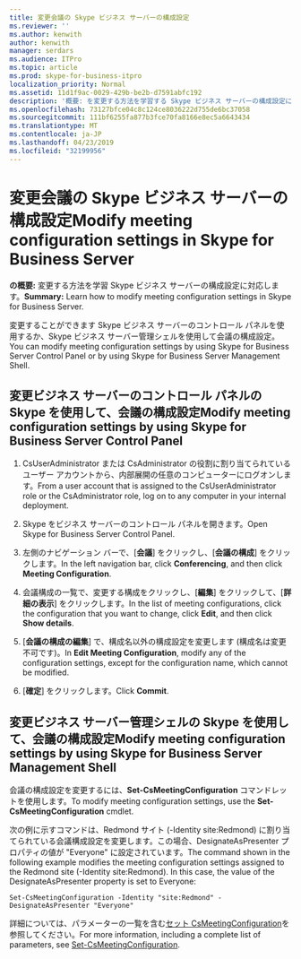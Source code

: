 ```yaml
---
title: 変更会議の Skype ビジネス サーバーの構成設定
ms.reviewer: ''
ms.author: kenwith
author: kenwith
manager: serdars
ms.audience: ITPro
ms.topic: article
ms.prod: skype-for-business-itpro
localization_priority: Normal
ms.assetid: 11d1f9ac-0029-429b-be2b-d7591abfc192
description: '概要: を変更する方法を学習する Skype ビジネス サーバーの構成設定に対応します。'
ms.openlocfilehash: 73127bfce04c8c124ce8036222d755de6bc37058
ms.sourcegitcommit: 111bf6255fa877b3fce70fa8166e8ec5a6643434
ms.translationtype: MT
ms.contentlocale: ja-JP
ms.lasthandoff: 04/23/2019
ms.locfileid: "32199956"
---
```

# <a name="modify-meeting-configuration-settings-in-skype-for-business-server"></a><span data-ttu-id="3d467-103">変更会議の Skype ビジネス サーバーの構成設定</span><span class="sxs-lookup"><span data-stu-id="3d467-103">Modify meeting configuration settings in Skype for Business Server</span></span>
 
<span data-ttu-id="3d467-104">**の概要:** 変更する方法を学習 Skype ビジネス サーバーの構成設定に対応します。</span><span class="sxs-lookup"><span data-stu-id="3d467-104">**Summary:** Learn how to modify meeting configuration settings in Skype for Business Server.</span></span>
  
<span data-ttu-id="3d467-105">変更することができます Skype ビジネス サーバーのコントロール パネルを使用するか、Skype ビジネス サーバー管理シェルを使用して会議の構成設定。</span><span class="sxs-lookup"><span data-stu-id="3d467-105">You can modify meeting configuration settings by using Skype for Business Server Control Panel or by using Skype for Business Server Management Shell.</span></span>
  
## <a name="modify-meeting-configuration-settings-by-using-skype-for-business-server-control-panel"></a><span data-ttu-id="3d467-106">変更ビジネス サーバーのコントロール パネルの Skype を使用して、会議の構成設定</span><span class="sxs-lookup"><span data-stu-id="3d467-106">Modify meeting configuration settings by using Skype for Business Server Control Panel</span></span>

1. <span data-ttu-id="3d467-107">CsUserAdministrator または CsAdministrator の役割に割り当てられているユーザー アカウントから、内部展開の任意のコンピューターにログオンします。</span><span class="sxs-lookup"><span data-stu-id="3d467-107">From a user account that is assigned to the CsUserAdministrator role or the CsAdministrator role, log on to any computer in your internal deployment.</span></span>
    
2.  <span data-ttu-id="3d467-108">Skype をビジネス サーバーのコントロール パネルを開きます。</span><span class="sxs-lookup"><span data-stu-id="3d467-108">Open Skype for Business Server Control Panel.</span></span>
    
3. <span data-ttu-id="3d467-109">左側のナビゲーション バーで、[**会議**] をクリックし、[**会議の構成**] をクリックします。</span><span class="sxs-lookup"><span data-stu-id="3d467-109">In the left navigation bar, click **Conferencing**, and then click **Meeting Configuration**.</span></span>
    
4. <span data-ttu-id="3d467-110">会議構成の一覧で、変更する構成をクリックし、[**編集**] をクリックして、[**詳細の表示**] をクリックします。</span><span class="sxs-lookup"><span data-stu-id="3d467-110">In the list of meeting configurations, click the configuration that you want to change, click **Edit**, and then click **Show details**.</span></span>
    
5. <span data-ttu-id="3d467-111">[**会議の構成の編集**] で、構成名以外の構成設定を変更します (構成名は変更不可です)。</span><span class="sxs-lookup"><span data-stu-id="3d467-111">In **Edit Meeting Configuration**, modify any of the configuration settings, except for the configuration name, which cannot be modified.</span></span>
    
6. <span data-ttu-id="3d467-112">[**確定**] をクリックします。</span><span class="sxs-lookup"><span data-stu-id="3d467-112">Click **Commit**.</span></span>
    
## <a name="modify-meeting-configuration-settings-by-using-skype-for-business-server-management-shell"></a><span data-ttu-id="3d467-113">変更ビジネス サーバー管理シェルの Skype を使用して、会議の構成設定</span><span class="sxs-lookup"><span data-stu-id="3d467-113">Modify meeting configuration settings by using Skype for Business Server Management Shell</span></span>

<span data-ttu-id="3d467-114">会議の構成設定を変更するには、**Set-CsMeetingConfiguration** コマンドレットを使用します。</span><span class="sxs-lookup"><span data-stu-id="3d467-114">To modify meeting configuration settings, use the **Set-CsMeetingConfiguration** cmdlet.</span></span>
  
<span data-ttu-id="3d467-p101">次の例に示すコマンドは、Redmond サイト (-Identity site:Redmond) に割り当てられている会議構成設定を変更します。この場合、DesignateAsPresenter プロパティの値が "Everyone" に設定されています。</span><span class="sxs-lookup"><span data-stu-id="3d467-p101">The command shown in the following example modifies the meeting configuration settings assigned to the Redmond site (-Identity site:Redmond). In this case, the value of the DesignateAsPresenter property is set to Everyone:</span></span>
  
```
Set-CsMeetingConfiguration -Identity "site:Redmond" -DesignateAsPresenter "Everyone"
```

<span data-ttu-id="3d467-117">詳細については、パラメーターの一覧を含む[セット CsMeetingConfiguration](https://docs.microsoft.com/powershell/module/skype/set-csmeetingconfiguration?view=skype-ps)を参照してください。</span><span class="sxs-lookup"><span data-stu-id="3d467-117">For more information, including a complete list of parameters, see [Set-CsMeetingConfiguration](https://docs.microsoft.com/powershell/module/skype/set-csmeetingconfiguration?view=skype-ps).</span></span>
  

